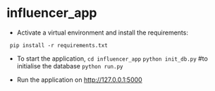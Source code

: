 # influencer_app
- Activate a virtual environment and install the requirements:

` pip install -r requirements.txt`

- To start the application, 
`cd influencer_app`
`python init_db.py` #to initialise the database
`python run.py`

- Run the application on http://127.0.0.1:5000


